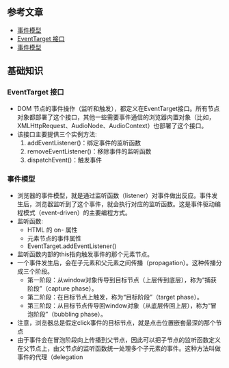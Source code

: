 ## 参考文章
- [事件模型](https://wangdoc.com/javascript/events/index.html)
- [EventTarget 接口](https://wangdoc.com/javascript/events/eventtarget.html)
- [事件模型](https://wangdoc.com/javascript/events/model.html)

## 基础知识

### EventTarget 接口
- DOM 节点的事件操作（监听和触发），都定义在EventTarget接口。所有节点对象都部署了这个接口，其他一些需要事件通信的浏览器内置对象（比如，XMLHttpRequest、AudioNode、AudioContext）也部署了这个接口。
- 该接口主要提供三个实例方法:
    1. addEventListener()：绑定事件的监听函数
    2. removeEventListener()：移除事件的监听函数
    3. dispatchEvent()：触发事件
### 事件模型
- 浏览器的事件模型，就是通过监听函数（listener）对事件做出反应。事件发生后，浏览器监听到了这个事件，就会执行对应的监听函数。这是事件驱动编程模式（event-driven）的主要编程方式。
- 监听函数:
    - HTML 的 on- 属性
    - 元素节点的事件属性
    - EventTarget.addEventListener()
- 监听函数内部的this指向触发事件的那个元素节点。
- 一个事件发生后，会在子元素和父元素之间传播（propagation）。这种传播分成三个阶段。
    - 第一阶段：从window对象传导到目标节点（上层传到底层），称为“捕获阶段”（capture phase）。
    - 第二阶段：在目标节点上触发，称为“目标阶段”（target phase）。
    - 第三阶段：从目标节点传导回window对象（从底层传回上层），称为“冒泡阶段”（bubbling phase）。
- 注意，浏览器总是假定click事件的目标节点，就是点击位置嵌套最深的那个节点
- 由于事件会在冒泡阶段向上传播到父节点，因此可以把子节点的监听函数定义在父节点上，由父节点的监听函数统一处理多个子元素的事件。这种方法叫做事件的代理（delegation